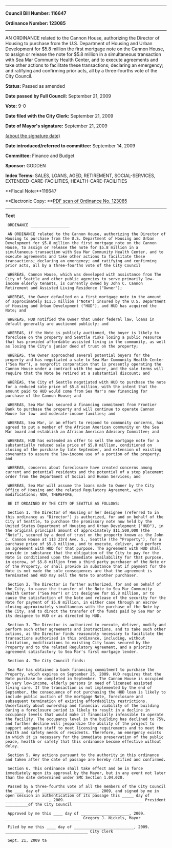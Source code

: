 

********

**Council Bill Number: 116647**
   
**Ordinance Number: 123085**
********

 AN ORDINANCE related to the Cannon House, authorizing the Director of Housing to purchase from the U.S. Department of Housing and Urban Development for $5.8 million the first mortgage note on the Cannon House, to assign or release the note for $5.8 million in a simultaneous transaction with Sea Mar Community Health Center, and to execute agreements and take other actions to facilitate these transactions; declaring an emergency; and ratifying and confirming prior acts, all by a three-fourths vote of the City Council.

**Status:** Passed as amended
   
**Date passed by Full Council:** September 21, 2009
   
**Vote:** 9-0
   
**Date filed with the City Clerk:** September 21, 2009
   
**Date of Mayor's signature:** September 21, 2009
   
[(about the signature date)](/~public/approvaldate.htm)
   
   
   
**Date introduced/referred to committee:** September 14, 2009
   
**Committee:** Finance and Budget
   
**Sponsor:** GODDEN
   
   
**Index Terms:** SALES, LOANS, AGED, RETIREMENT, SOCIAL-SERVICES, EXTENDED-CARE-FACILITIES, HEALTH-CARE-FACILITIES

**Fiscal Note:**116647

**Electronic Copy: **[PDF scan of Ordinance No. 123085](/~archives/Ordinances/Ord_123085.pdf)

********

**Text**
   
```
 ORDINANCE _________________

 AN ORDINANCE related to the Cannon House, authorizing the Director of Housing to purchase from the U.S. Department of Housing and Urban Development for $5.8 million the first mortgage note on the Cannon House, to assign or release the note for $5.8 million in a simultaneous transaction with Sea Mar Community Health Center, and to execute agreements and take other actions to facilitate these transactions; declaring an emergency; and ratifying and confirming prior acts, all by a three-fourths vote of the City Council

 WHEREAS, Cannon House, which was developed with assistance from The City of Seattle and other public agencies to serve primarily low-income elderly tenants, is currently owned by John C. Cannon Retirement and Assisted Living Residence ("Owner");

 WHEREAS, the Owner defaulted on a first mortgage note in the amount of approximately $11.5 million ("Note") insured by the U.S. Department of Housing and Urban Development ("HUD"), and HUD has acquired the Note; and

 WHEREAS, HUD notified the Owner that under federal law, loans in default generally are auctioned publicly; and

 WHEREAS, if the Note is publicly auctioned, the buyer is likely to foreclose on the property and Seattle risks losing a public resource that has provided affordable assisted living in the community, as well as losing the City's junior deed of trust on the property;

 WHEREAS, the Owner approached several potential buyers for the property and has negotiated a sale to Sea Mar Community Health Center ("Sea Mar"), a nonprofit corporation that is presently operating the Cannon House under a contract with the owner, and the sale terms will require that the Note be retired at a substantial discount; and

 WHEREAS, the City of Seattle negotiated with HUD to purchase the note for a reduced sale price of $5.8 million, with the intent that the amount paid to HUD would come from Sea Mar's new financing for purchase of the Cannon House; and

 WHEREAS, Sea Mar has secured a financing commitment from Frontier Bank to purchase the property and will continue to operate Cannon House for low- and moderate-income families; and

 WHEREAS, Sea Mar, in an effort to respond to community concerns, has agreed to put a member of the African American community on the Sea Mar board and establish an African American Advisory Committee; and

 WHEREAS, HUD has extended an offer to sell the mortgage note for a substantially reduced sale price of $5.8 million, conditioned on closing of the purchase by late September, and extension of existing covenants to assure the low-income use of a portion of the property; and

 WHEREAS, concerns about foreclosure have created concerns among current and potential residents and the potential of a stop placement order from the Department of Social and Human Services; and

 WHEREAS, Sea Mar will assume the loans made to Owner by the City Office of Housing and the related Regulatory Agreement, with modifications; NOW, THEREFORE,

 BE IT ORDAINED BY THE CITY OF SEATTLE AS FOLLOWS:

 Section 1. The Director of Housing or her designee (referred to in this ordinance as "Director") is authorized, for and on behalf of the City of Seattle, to purchase the promissory note now held by the United States Department of Housing and Urban Development ("HUD"), in the original principal amount of approximately $11,500,000 (the "Note"), secured by a deed of trust on the property known as the John C. Cannon House at 113 23rd Ave. S., Seattle (the "Property"), for a purchase price of $5.8 million, and to execute, deliver, and perform an agreement with HUD for that purpose. The agreement with HUD shall provide in substance that the obligation of the City to pay for the Note is conditioned upon the immediate availability for that purpose, in escrow, of $5.8 million from a third party purchaser of the Note or of the Property, or shall provide in substance that if payment for the Note is not made the sole consequences are that the agreement is terminated and HUD may sell the Note to another purchaser.

 Section 2. The Director is further authorized, for and on behalf of the City, to cause the transfer of the Note to Sea Mar Community Health Center ("Sea Mar") or its designee for $5.8 million, or to cause the satisfaction of the Note and release of the security for the Note for payment of $5.8 million, in either case through an escrow closing approximately simultaneous with the purchase of the Note by the City, and to direct the transfer of the funds paid by Sea Mar or its designee to HUD or as directed by HUD.

 Section 3. The Director is authorized to execute, deliver, modify and perform such other agreements and instructions, and to take such other actions, as the Director finds reasonably necessary to facilitate the transactions authorized in this ordinance, including, without limitation, modifications to existing City loans secured by the Property and to the related Regulatory Agreement, and a priority agreement satisfactory to Sea Mar's first mortgage lender.

 Section 4. The City Council finds:

 Sea Mar has obtained a bank financing commitment to purchase the Property, which expires on September 25, 2009. HUD requires that the Note purchase be completed in September. The Cannon House is occupied by very low-income, elderly persons in need of licensed assisted living care. If the transaction is not implemented by the end of September, the consequence of not purchasing the HUD loan is likely to include public auction of the mortgage Note, foreclosure and subsequent termination of existing affordability restrictions. Uncertainty about ownership and financial viability of the building during a foreclosure period is likely to result in a decline in occupancy levels that would make it financially infeasible to operate the facility. The occupancy level in the building has declined to 75%, and further decline will jeopardize the ability of the project to support adequate staff to meet licensing requirements and to meet the health and safety needs of residents. Therefore, an emergency exists in which it is necessary for the immediate preservation of the public peace, health or safety that this ordinance become effective without delay.

 Section 5. Any actions pursuant to the authority in this ordinance and taken after the date of passage are hereby ratified and confirmed.

 Section 6. This ordinance shall take effect and be in force immediately upon its approval by the Mayor, but in any event not later than the date determined under SMC Section 1.04.020.

 Passed by a three-fourths vote of all the members of the City Council the ____ day of ________________________, 2009, and signed by me in open session in authentication of its passage this _____ day of ___________________, 2009. _________________________________ President __________of the City Council

 Approved by me this ____ day of _____________________, 2009. _________________________________ Gregory J. Nickels, Mayor

 Filed by me this ____ day of __________________________, 2009. ____________________________________ City Clerk

 Sept. 21, 2009 ta

```
